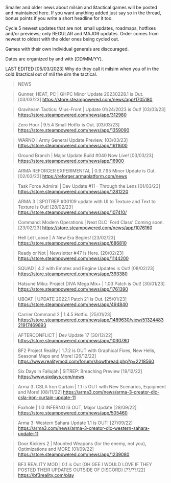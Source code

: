 Smaller and older news about milsim and &tactical games will be posted and maintained here. If you want anything added just say so in the thread, bonus points if you write a short headline for it too.

Cycle 5 newest updates that are not: small updates, roadmaps, hotfixes and/or previews; only REGULAR and MAJOR updates.
Order comes from newest to oldest with the older ones being cycled out.

Games with their own individual generals are discouraged.

Dates are organized by and with [DD/MM/YY].

LAST EDITED [05/03/2023]
Why do they call it milsim when you of in the cold &tactical out of mil the sim the tactical.

>NEWS

>Gunner, HEAT, PC | GHPC Minor Update 20230228.1 is Out. [03/03/23]
https://store.steampowered.com/news/app/1705180

>Graviteam Tactics: Mius-Front | Update 01/24/2023 is Out! [03/03/23]
https://store.steampowered.com/news/app/312980

>Zero Hour | 9.5.4 Small Hotfix is Out. [03/03/23]
https://store.steampowered.com/news/app/1359090

>WARNO | Army General Update Preview. [03/03/23]
https://store.steampowered.com/news/app/1611600

>Ground Branch | Major Update Build #040 Now Live! [03/03/23]
https://store.steampowered.com/news/app/16900

>ARMA REFORGER EXPERIMENTAL | 0.9.7.95 Minor Update is Out. [02/03/23]
https://reforger.armaplatform.com/news

>Task Force Admiral | Dev Update #11 - Through the Lens [01/03/23] 
https://store.steampowered.com/news/app/1281220

>ARMA 3 | SPOTREP #00109 update with UI to Texture and Text to Texture is Out! [28/02/23]
https://store.steampowered.com/news/app/107410/

>Command: Modern Operations | Next DLC 'Ford Class' Coming soon. [23/02/23]
https://store.steampowered.com/news/app/1076160

>Hell Let Loose | A New Era Begins! [23/02/23]
https://store.steampowered.com/news/app/686810

>Ready or Not | Newsletter #47 is Here. [20/02/23]
https://store.steampowered.com/news/app/1144200

>SQUAD | 4.2 with Emotes and Engine Updates is Out! [08/02/23]
https://store.steampowered.com/news/app/393380

>Hatsune Miku: Project DIVA Mega Mix+ | 1.03 Patch is Out! [30/01/23]
https://store.steampowered.com/news/app/1761390

>UBOAT | UPDATE 2022.1 Patch 21 is Out. [25/01/23]
https://store.steampowered.com/news/app/494840

>Carrier Command 2 | 1.4.5 Hotfix. [25/01/23]
https://store.steampowered.com/news/app/1489630/view/5132448321917469893

>AFTERCONFLICT | Dev Update 17 [30/12/22]
https://store.steampowered.com/news/app/1030780

>BF2 Project Reality | 1.7.2 is OUT with Graphical Fixes, New Helis, Seasonal Maps and More!  [26/12/22]
https://www.realitymod.com/forum/showthread.php?p=2218560

>Six Days in Fallujah | SITREP: Breaching Preview [19/12/22]
https://www.sixdays.com/news 

>Arma 3: CSLA Iron Curtain | 1.1 is OUT with New Scenarios, Equipment and More! [08/11/22]
https://arma3.com/news/arma-3-creator-dlc-csla-iron-curtain-update-11

>Foxhole | 1.0 INFERNO IS OUT, Major Update [28/09/22]
https://store.steampowered.com/news/app/505460

>Arma 3: Western Sahara Update 1.1 is OUT! [27/09/22]
https://arma3.com/news/arma-3-creator-dlc-western-sahara-update-11

>Door Kickers 2 | Mounted Weapons (for the enemy, not you), Optimizations and MORE [01/09/22]
https://store.steampowered.com/news/app/1239080

>BF3 REALITY MOD | 0.1 is Out (OH GEE I WOULD LOVE IF THEY POSTED THEIR UPDATES OUTSIDE OF DISCORD) [??/??/22]
https://bf3reality.com/play